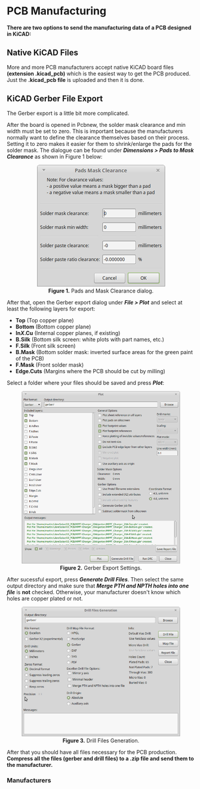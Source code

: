 # PCB Manufacturing

**There are two options to send the manufacturing data of a PCB designed in KiCAD:**

## Native KiCAD Files

More and more PCB manufacturers accept native KiCAD board files **(extension .kicad_pcb)** which is the easiest way to get the PCB produced. Just the **.kicad_pcb file** is uploaded and then it is done.

## KiCAD Gerber File Export

The Gerber export is a little bit more complicated.

After the board is opened in Pcbnew, the solder mask clearance and min width must be set to zero. This is important because the manufacturers normally want to define the clearance themselves based on their process. Setting it to zero makes it easier for them to shrink/enlarge the pads for the solder mask. The dialogue can be found under ***Dimensions > Pads to Mask Clearance*** as shown in Figure 1 below:

<figure>
<center>
    <img src="./images/docs_kicad_pads_clearance.png" alt="Pads and Mask Clearance dialog" height="auto" width="auto" />
    <figcaption><b>Figure 1.</b> Pads and Mask Clearance dialog.</figcaption>
</center>
</figure>

After that, open the Gerber export dialog under ***File > Plot*** and select at least the following layers for export:

* **Top** (Top copper plane)
* **Bottom** (Bottom copper plane)
* **In*X*.Cu** (Internal copper planes, if existing)
* **B.Silk** (Bottom silk screen: white plots with part names, etc.)
* **F.Silk** (Front silk screen)
* **B.Mask** (Bottom solder mask: inverted surface areas for the green paint of the PCB)
* **F.Mask** (Front solder mask)
* **Edge.Cuts** (Margins where the PCB should be cut by milling)

Select a folder where your files should be saved and press ***Plot***:

<figure>
<center>
    <img src="./images/docs_kicad_gerber_export.png" alt="Gerber Export Settings" height="auto" width="auto" />
    <figcaption><b>Figure 2.</b> Gerber Export Settings.</figcaption>
</center>
</figure>

After sucessful export, press ***Generate Drill Files***. Then select the same output directory and make sure that ***Merge PTH and NPTH holes into one file*** is **not** checked. Otherwise, your manufacturer doesn't know which holes are copper plated or not.

<figure>
<center>
    <img src="./images/docs_kicad_drill_file.png" alt="Drill Files Generation" height="auto" width="auto" />
    <figcaption><b>Figure 3.</b> Drill Files Generation.</figcaption>
</center>
</figure>

After that you should have all files necessary for the PCB production. **Compress all the files (gerber and drill files) to a .zip file and send them to the manufacturer.**

### Manufacturers

